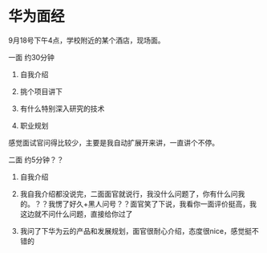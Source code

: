 # 华为面经


9月18号下午4点，学校附近的某个酒店，现场面。

一面 约30分钟

1. 自我介绍

2. 挑个项目讲下

3. 有什么特别深入研究的技术

4. 职业规划

感觉面试官问得比较少，主要是我自动扩展开来讲，一直讲个不停。

二面 约5分钟？？

1. 自我介绍

2. 我自我介绍都没说完，二面面官就说行，我没什么问题了，你有什么问我的。？？我愣了好久+黑人问号？？面官笑了下说，我看你一面评价挺高，我这边就不问什么问题，直接给你过了

3. 我问了下华为云的产品和发展规划，面官很耐心介绍，态度很nice，感觉挺不错的

